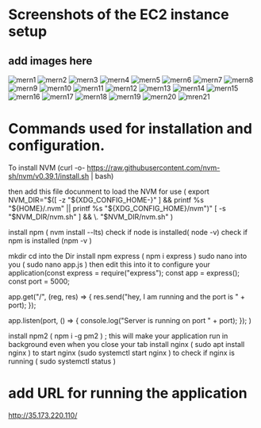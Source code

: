 # Screenshots of the EC2 instance setup 

## add images here
![mern1](mern1.PNG)
![mern2](mern2.PNG)
![mern3](mern3.PNG)
![mern4](mern4.PNG)
![mern5](mern5.PNG)
![mern6](mern6.PNG)
![mern7](mern7.PNG)
![mern8](mern8.PNG)
![mern9](mern9.PNG)
![mern10](mern10.PNG)
![mern11](mern11.PNG)
![mern12](mern12.PNG)
![mern13](mern13.PNG)
![mern14](mern14.PNG)
![mern15](mern15.PNG)
![mern16](mern16.PNG)
![mern17](mern17.PNG)
![mern18](mern18.PNG)
![mern19](mern19.PNG)
![mern20](mern20.PNG)
![mren21](mern21.PNG)

# Commands used for installation and configuration.

To install NVM (curl -o- https://raw.githubusercontent.com/nvm-sh/nvm/v0.39.1/install.sh | bash)

then add this file docunment to load the NVM for use ( export NVM_DIR="$([ -z "${XDG_CONFIG_HOME-}" ] && printf %s "${HOME}/.nvm" || printf %s "${XDG_CONFIG_HOME}/nvm")"
[ -s "$NVM_DIR/nvm.sh" ] && \. "$NVM_DIR/nvm.sh" )

install npm ( nvm install --lts)
check if node is installed( node -v)
check if npm is installed (npm -v )


mkdir
cd into the Dir
install npm express ( npm i express )
sudo nano into you ( sudo nano app.js )
then edit this into it to configure your application(const express = require("express");
const app = express();
const port = 5000;

app.get("/", (reg, res) => {
  res.send("hey, I am running and the port is " + port);
});

app.listen(port, () => {
  console.log("Server is running on port " + port);
});       )


install npm2 ( npm i -g pm2 ) ; this will make your application run in background even when you close your tab
install nginx ( sudo apt install nginx )
to start nginx (sudo systemctl start nginx )
to check if nginx is running ( sudo systemctl status )








# add URL for running the application
http://35.173.220.110/
